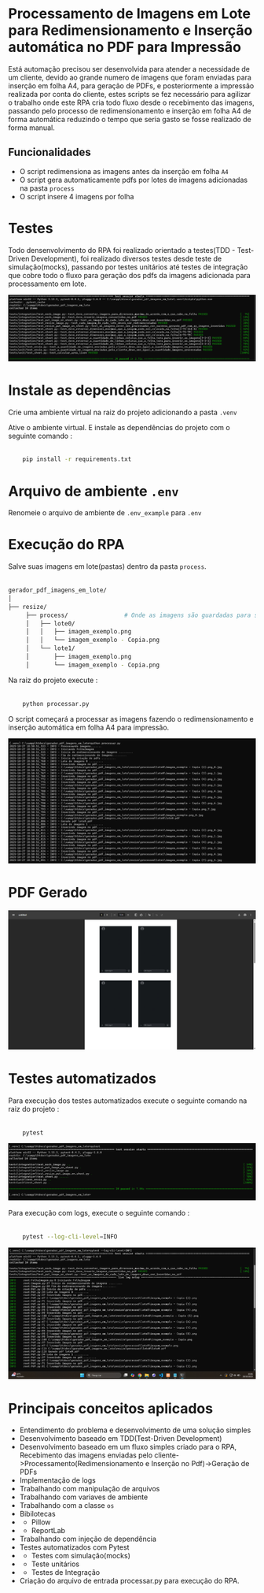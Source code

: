 # Processamento de Imagens em Lote para Redimensionamento e Inserção automática no PDF para Impressão
Está automação precisou ser desenvolvida para atender a necessidade de um cliente, devido ao grande numero de imagens que foram enviadas para inserção em folha A4, para geração de PDFs, e posteriormente a impressão realizada por conta do cliente, estes scripts se fez necessário para agilizar o trabalho onde este RPA cria todo fluxo desde o recebimento das imagens, passando pelo processo de redimensionamento e inserção em folha A4 de forma automática reduzindo o tempo que seria gasto se fosse realizado de forma manual.

## Funcionalidades
- O script redimensiona as imagens antes da inserção em folha `A4`
- O script gera automaticamente pdfs por lotes de imagens adicionadas na pasta `process`
- O script insere 4 imagens por folha

# Testes

Todo densenvolvimento do RPA foi realizado orientado a testes(TDD - Test-Driven Development), foi realizado diversos testes desde teste de simulação(mocks), passando por testes unitários até testes de integração que cobre todo o fluxo para geração dos pdfs da imagens adicionada para processamento em lote.

[![Testes](assets/testes.png "Testes")](assets/testes.png)

# Instale as dependências

Crie uma ambiente virtual na raiz do projeto adicionando a pasta `.venv`

Ative o ambiente virtual. E instale as dependências do projeto com o seguinte comando :

```sh

    pip install -r requirements.txt

```

# Arquivo de ambiente `.env`

Renomeie o arquivo de ambiente de `.env_example` para `.env`

# Execução do RPA

Salve suas imagens em lote(pastas) dentro da pasta `process`.

```sh

gerador_pdf_imagens_em_lote/
│
├── resize/ 
     ├── process/                # Onde as imagens são guardadas para serem processadas(redimensionamento e inserção no pdf)
     │   ├── lote0/
     │   │   ├── imagem_exemplo.png
     │   │   └── imagem_exemplo - Copia.png
     │   └── lote1/
     │       ├── imagem_exemplo.png
     │       └── imagem_exemplo - Copia.png

```

Na raiz do projeto execute :

```sh

    python processar.py

```

O script começará a processar as imagens fazendo o redimensionamento e inserção automática em folha A4 para impressão.

[![Processamento RPA](assets/processamento_imagens_pdf.png "Processamento RPA")](assets/processamento_imagens_pdf.png)

# PDF Gerado
[![PDF Gerado](assets/folha_a4_com_imagens.png "PDF Gerado")](assets/folha_a4_com_imagens.png)

# Testes automatizados

Para execução dos testes automatizados execute o seguinte comando na raiz do projeto :

```sh

    pytest

```

[![Execução do Pytest](assets/pytest.png "Execução do Pytest")](assets/pytest.png)

Para execução com logs, execute o seguinte comando :

```sh

    pytest --log-cli-level=INFO

```

[![Execução do Pytest com Logs](assets/pytest_with_logs.png "Execução do Pytest com Logs")](assets/pytest_with_logs.png)

# Principais conceitos aplicados

- Entendimento do problema e desenvolvimento de uma solução simples
- Desenvolvimento baseado em TDD(Test-Driven Development)
- Desenvolvimento baseado em um fluxo simples criado para o RPA, Recebimento das imagens enviadas pelo cliente->Processamento(Redimensionamento e Inserção no Pdf)->Geração de PDFs
- Implementação de logs
- Trabalhando com manipulação de arquivos
- Trabalhando com variaves de ambiente
- Trabalhando com a classe `os`
- Bibilotecas
- - Pillow
- - ReportLab
- Trabalhando com injeção de dependência
- Testes automatizados com Pytest
- - Testes com simulação(mocks)
- - Teste unitários
- - Testes de Integração
- Criação do arquivo de entrada processar.py para execução do RPA.




